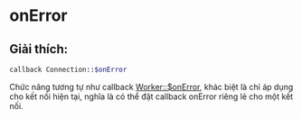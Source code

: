 # onError
## Giải thích:
```php
callback Connection::$onError
```

Chức năng tương tự như callback [Worker::$onError](../worker/on-error.md), khác biệt là chỉ áp dụng cho kết nối hiện tại, nghĩa là có thể đặt callback onError riêng lẻ cho một kết nối.
